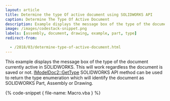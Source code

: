 ```yaml
---
layout: article
title: Determine the type Of active document using SOLIDWORKS API
caption: Determine The Type Of Active Document
description: Example displays the message box of the type of the document currently active in SOLIDWORKS
image: /images/codestack-snippet.png
labels: [assembly, document, drawing, example, part, type]
redirect-from:

  - /2018/03/determine-type-of-active-document.html
---
```

This example displays the message box of the type of the document currently active in SOLIDWORKS. This will work regardless the document is saved or not.  [IModelDoc2::GetType](http://help.solidworks.com/2018/english/api/sldworksapi/SOLIDWORKS.Interop.sldworks~SOLIDWORKS.Interop.sldworks.IModelDoc2~GetType.html) SOLIDWORKS API method can be used to return the type enumeration which will identify the document as SOLIDWORKS Part, Assembly or Drawing.

{% code-snippet { file-name: Macro.vba } %}